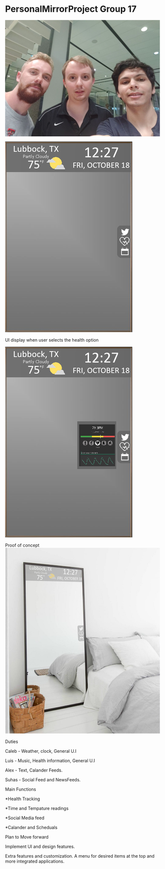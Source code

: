 # PersonalMirrorProject Group 17
![](GroupPhoto2.jpg)

![](PersonalMirrorUIGeneral.png)

UI display when user selects the health option

![](PersonalMirrorUIHealthStatus.png)


Proof of concept
![](PersonalMirrorConceptDemo1.png)


Duties

Caleb - Weather, clock, General U.I

Luis -  Music, Health information, General U.I 

Alex - Text, Calander Feeds.

Suhas - Social Feed and NewsFeeds.

Main Functions

*Health Tracking

*Time and Tempature readings

*Social Media feed

*Calander and Scheduals

Plan to Move forward

Implement UI and design features.

Extra features and customization. A menu for desired items at the top and more integrated applications.
